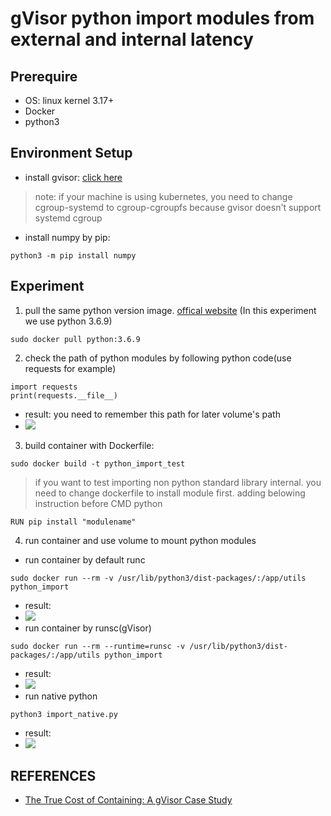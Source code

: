 # gVisor python import modules from external and internal latency

## Prerequire
- OS: linux kernel 3.17+
- Docker
- python3

## Environment Setup

- install gvisor: [click here](https://gvisor.dev/docs/user_guide/install/)
> note: if your machine is using kubernetes, you need to change cgroup-systemd to cgroup-cgroupfs because gvisor doesn't support systemd cgroup
- install numpy by pip:
```
python3 -m pip install numpy
```

## Experiment
1. pull the same python version image. [offical website](https://hub.docker.com/_/python) (In this experiment we use python 3.6.9)
  ```
  sudo docker pull python:3.6.9
  ```
2. check the path of python modules by following python code(use requests for example)
  ```
  import requests
  print(requests.__file__)
  ```
  - result: you need to remember this path for later volume's path
  - ![](https://i.imgur.com/kChNEsg.png)

3. build container with Dockerfile:
  ```
  sudo docker build -t python_import_test
  ```
  > if you want to test importing non python standard library internal. you need to change dockerfile to install module first.
  > adding belowing instruction before CMD python
  ```
  RUN pip install "modulename"
  ```
  
  
4. run container and use volume to mount python modules
  - run container by default runc
  ```
  sudo docker run --rm -v /usr/lib/python3/dist-packages/:/app/utils python_import
  ```
  - result:
  - ![](https://i.imgur.com/ZweSxsr.png)
  - run container by runsc(gVisor)
  ```
  sudo docker run --rm --runtime=runsc -v /usr/lib/python3/dist-packages/:/app/utils python_import
  ```
  - result: 
  - ![](https://i.imgur.com/jBRjXeu.png)
  - run native python
  ```
  python3 import_native.py
  ```
  - result:
  - ![](https://i.imgur.com/ZaKjwSF.png)
 
## REFERENCES
- [The True Cost of Containing: A gVisor Case Study](https://www.usenix.org/system/files/hotcloud19-paper-young.pdf)
